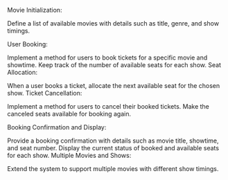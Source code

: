 Movie Initialization:

Define a list of available movies with details such as title, genre, and show timings.
 
User Booking:
 
Implement a method for users to book tickets for a specific movie and showtime.
Keep track of the number of available seats for each show.
Seat Allocation:
 
When a user books a ticket, allocate the next available seat for the chosen show.
Ticket Cancellation:
 
Implement a method for users to cancel their booked tickets.
Make the canceled seats available for booking again.
 
Booking Confirmation and Display:
 
Provide a booking confirmation with details such as movie title, showtime, and seat number.
Display the current status of booked and available seats for each show.
Multiple Movies and Shows:
 
Extend the system to support multiple movies with different show timings.
